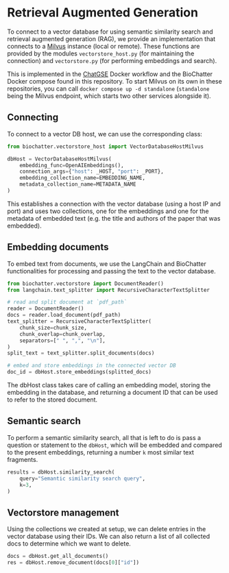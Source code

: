 # Retrieval Augmented Generation

To connect to a vector database for using semantic similarity search and
retrieval augmented generation (RAG), we provide an implementation that connects
to a [Milvus](https://milvus.io) instance (local or remote).  These functions
are provided by the modules `vectorstore_host.py` (for maintaining the
connection) and `vectorstore.py` (for performing embeddings and search).

This is implemented in the [ChatGSE](https://github.com/biocypher/ChatGSE)
Docker workflow and the BioChatter Docker compose found in this repository.  To
start Milvus on its own in these repositories, you can call `docker compose up
-d standalone` (`standalone` being the Milvus endpoint, which starts two other
services alongside it).

## Connecting

To connect to a vector DB host, we can use the corresponding class:

```python
from biochatter.vectorstore_host import VectorDatabaseHostMilvus

dbHost = VectorDatabaseHostMilvus(
    embedding_func=OpenAIEmbeddings(),
    connection_args={"host": _HOST, "port": _PORT},
    embedding_collection_name=EMBEDDING_NAME,
    metadata_collection_name=METADATA_NAME
)
```

This establishes a connection with the vector database (using a host IP and
port) and uses two collections, one for the embeddings and one for the metadata
of embedded text (e.g. the title and authors of the paper that was embedded).

## Embedding documents

To embed text from documents, we use the LangChain and BioChatter
functionalities for processing and passing the text to the vector database.

```python
from biochatter.vectorstore import DocumentReader()
from langchain.text_splitter import RecursiveCharacterTextSplitter

# read and split document at `pdf_path`
reader = DocumentReader()
docs = reader.load_document(pdf_path)
text_splitter = RecursiveCharacterTextSplitter(
    chunk_size=chunk_size,
    chunk_overlap=chunk_overlap,
    separators=[" ", ",", "\n"],
)
split_text = text_splitter.split_documents(docs)

# embed and store embeddings in the connected vector DB
doc_id = dbHost.store_embeddings(splitted_docs)
```

The dbHost class takes care of calling an embedding model, storing the embedding
in the database, and returning a document ID that can be used to refer to the
stored document.

## Semantic search

To perform a semantic similarity search, all that is left to do is pass a
question or statement to the `dbHost`, which will be embedded and compared to
the present embeddings, returning a number `k` most similar text fragments.

```python
results = dbHost.similarity_search(
    query="Semantic similarity search query",
    k=3,
)
```

## Vectorstore management

Using the collections we created at setup, we can delete entries in the vector
database using their IDs. We can also return a list of all collected docs to
determine which we want to delete.

```python
docs = dbHost.get_all_documents()
res = dbHost.remove_document(docs[0]["id"])
```
